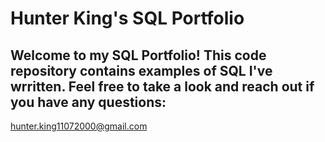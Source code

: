 # Hunter King's SQL Portfolio

## Welcome to my SQL Portfolio! This code repository contains examples of SQL I've wrritten. Feel free to take a look and reach out if you have any questions:
hunter.king11072000@gmail.com
